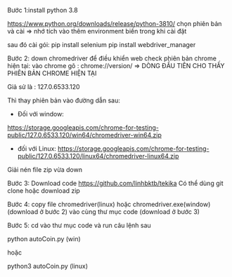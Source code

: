 Bước 1:install python 3.8

https://www.python.org/downloads/release/python-3810/
chọn phiên bản và cài
=> nhớ tích vào thêm environment biến trong khi cài đặt

sau đó cài gói:
pip install selenium
pip install webdriver_manager

Bước 2: down chromedriver để điều khiển web
check phiên bản chrome hiện tại:
vào chrome gõ : chrome://version/ => DÒNG ĐẦU TIÊN CHO THẤY PHIÊN BẢN CHROME HIỆN TẠI

Giả sử là : 127.0.6533.120

Thì thay phiên bản vào đường dẫn sau:

- Đối với window:

https://storage.googleapis.com/chrome-for-testing-public/127.0.6533.120/win64/chromedriver-win64.zip

- đối với Linux:
https://storage.googleapis.com/chrome-for-testing-public/127.0.6533.120/linux64/chromedriver-linux64.zip


Giải nén file zip vừa down

Bước 3: Download code
https://github.com/linhbktb/tekika 
Có thể dùng git clone hoặc download zip

Bước 4: copy file chromedriver(linux) hoặc chromedriver.exe(window) (download ở bước 2) vào cùng thư mục code (download ở bước 3)

Bước 5: cd vào thư mục code và run câu lệnh sau

python autoCoin.py (win)

hoặc

python3 autoCoin.py (linux)
